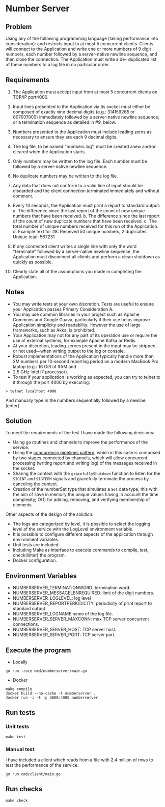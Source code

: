 # Number Server

## Problem

Using any of the following programming language (taking performance into consideration):
and restricts input to at most 5 concurrent clients. Clients will connect to the Application and
write one or more numbers of 9 digit numbers, each number followed by a server-native newline
sequence, and then close the connection. The Application must write a de- duplicated list of
these numbers to a log file in no particular order.


## Requirements
1. The Application must accept input from at most 5 concurrent clients on TCP/IP port4000.
2. Input lines presented to the Application via its socket must either be composed of exactly
nine decimal digits (e.g.: 314159265 or 007007009) immediately followed by a
server-native newline sequence; or a termination sequence as detailed in #9, below.
3. Numbers presented to the Application must include leading zeros as necessary to
ensure they are each 9 decimal digits.
4. The log file, to be named "numbers.log”, must be created anew and/or cleared when the
Application starts.
5. Only numbers may be written to the log file. Each number must be followed by a
server-native newline sequence.
6. No duplicate numbers may be written to the log file.
7. Any data that does not conform to a valid line of input should be discarded and the client
connection terminated immediately and without comment.
8. Every 10 seconds, the Application must print a report to standard output:
a. The difference since the last report of the count of new unique numbers that have
been received.
b. The difference since the last report of the count of new duplicate numbers that
have been received.
c. The total number of unique numbers received for this run of the Application.
d. Example text for #8: Received 50 unique numbers, 2 duplicates. Unique total:
567231

9. If any connected client writes a single line with only the word "terminate" followed by a
server-native newline sequence, the Application must disconnect all clients and perform
a clean shutdown as quickly as possible.
10. Clearly state all of the assumptions you made in completing the Application.

## Notes
* You may write tests at your own discretion. Tests are useful to ensure your Application
passes Primary Consideration A.
* You may use common libraries in your project such as Apache Commons and Google
Guava, particularly if their use helps improve Application simplicity and readability.
However the use of large frameworks, such as Akka, is prohibited.
* Your Application may not for any part of its operation use or require the use of external
systems, for example Apache Kafka or Redis.
* At your discretion, leading zeroes present in the input may be stripped—or not
used—when writing output to the log or console.
* Robust implementations of the Application typically handle more than 2M numbers per
10-second reporting period on a modern MacBook Pro laptop (e.g.: 16 GiB of RAM and
* 2.5 GHz Intel i7 processor).
* To test if your application is working as expected, you can try to telnet to it through the
port 4000 by executing:

```
> telnet localhost 4000
```
And manually type in the numbers sequentially followed by a newline (enter).

## Solution

To meet the requirements of the test I have made the following decisions:

* Using go routines and channels to improve the performance of the service.
* Using the [concurrency pipelines pattern](https://go.dev/blog/pipelines), which in this case is composed
  by two stages connected by channels, which will allow concurrent processing (writing report and writing log) of the messages received in the socket.
* Sharing the context with the `gracefullyShutdown` function to listen for the `SIGINT` and `SIGTERM` signals and gracefully terminate the process by canceling the context.
* Creation of the numberSet type that simulates a `Set` data type, this with the aim of save in memory the unique values having in account the time complexity; O(1) for adding, removing, and verifying membership of elements.

Other aspects of the design of the solution:

* The logs are categorized by level, it is possible to select the logging level of the service with the LogLevel environment variable.
* It is possible to configure different aspects of the application through environment variables.
* Unit tests are included.
* Including Make as interface to execute commands to compile, test, check(linter) the program.
* Docker configuration.

## Environment Variables

* NUMBERSERVER_TERMINATIONWORD: termination word.
* NUMBERSERVER_MESSAGELENREQUIRED: limit of the digit numbers.
* NUMBERSERVER_LOGLEVEL: log level
* NUMBERSERVER_REPORTPERIODICITY: periodicity of print report to standard output.
* NUMBERSERVER_LOGNAME:name of the log file.
* NUMBERSERVER_SERVER_MAXCONN: max TCP server concurrent connections.
* NUMBERSERVER_SERVER_HOST: TCP server host.
* NUMBERSERVER_SERVER_PORT: TCP server port.

## Execute the program

* Locally

```
go run -race cmd/numberserver/main.go
```

* Docker

```
make compile
docker build --no-cache -t numberserver .
docker run -i -t -p 4000:4000 numberserver
```

## Run tests

### Unit tests
```
make test
```

### Manual test
I have included a client which reads from a file with 2.4 million of rows to test the performance of the service.
```
go run cmd/client/main.go
```
## Run checks
```
make check
```


